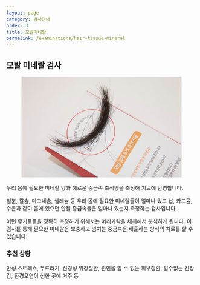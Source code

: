 ```yaml
---
layout: page
category: 검사안내
order: 3
title: 모발미네랄
permalink: /examinations/hair-tissue-mineral
---
```


<h2 class="content-heading">
  <strong>모발 미네랄 검사</strong>
</h2>

<figure>
  <img src="/assets/20190623110415.jpg" alt="">
</figure>

<p>우리 몸에 필요한 미네랄 양과 해로운 중금속 축적양을 측정해 치료에 반영합니다.</p>
<p>철분, 칼슘, 마그네슘, 셀레늄 등 우리 몸에 필요한 미네랄들이 얼마나 있고 납, 카드뮴, 수은과 같이 몸에 있으면 안될 중금속들은 얼마나 있는지 측정하는 검사입니다.</p>
<p>이런 무기물들을 정확히 측정하기 위해서는 머리카락을 채취해서 분석하게 됩니다. 이 검사를 통해 필요한 미네랄은 보충하고 넘치는 중금속은 배출하는 방식의 치료를 할 수 있습니다.</p>

<div class="content-definition">
  <h3>추천 상황</h3>
  <p>만성 스트레스, 두드러기, 신경성 위장질환, 원인을 알 수 없는 피부질환, 알수없는 긴장감, 환경오염이 심한 곳에 거주 등</p>
</div>

